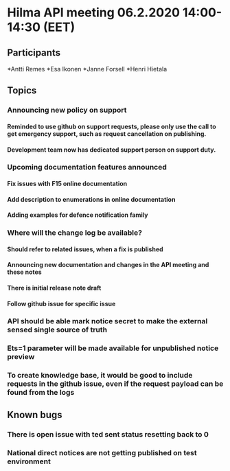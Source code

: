 # Hilma API meeting 06.2.2020 14:00-14:30 (EET)

## Participants
*Antti Remes
*Esa Ikonen
*Janne Forsell
*Henri Hietala

## Topics
### Announcing new policy on support
#### Reminded to use github on support requests, please only use the call to get emergency support, such as request cancellation on publishing.
#### Development team now has dedicated support person on support duty.
### Upcoming documentation features announced
#### Fix issues with F15 online documentation
#### Add description to enumerations in online documentation
#### Adding examples for defence notification family
### Where will the change log be available?
#### Should refer to related issues, when a fix is published
#### Announcing new documentation and changes in the API meeting and these notes
#### There is initial release note draft
#### Follow github issue for specific issue
### API should be able mark notice secret to make the external sensed single source of truth
### Ets=1 parameter will be made available for unpublished notice preview
### To create knowledge base, it would be good to include requests in the github issue, even if the request payload can be found from the logs

## Known bugs
### There is open issue with ted sent status resetting back to 0
### National direct notices are not getting published on test environment
